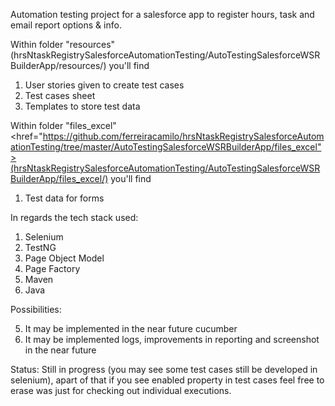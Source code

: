 Automation testing project for a salesforce app to register hours, task and email report options & info.

Within folder "resources" (hrsNtaskRegistrySalesforceAutomationTesting/AutoTestingSalesforceWSRBuilderApp/resources/) you'll find
1. User stories given to create test cases
2. Test cases sheet
3. Templates to store test data

Within folder "files_excel" <href="https://github.com/ferreiracamilo/hrsNtaskRegistrySalesforceAutomationTesting/tree/master/AutoTestingSalesforceWSRBuilderApp/files_excel">(hrsNtaskRegistrySalesforceAutomationTesting/AutoTestingSalesforceWSRBuilderApp/files_excel/)</a> you'll find
1. Test data for forms

In regards the tech stack used:
1. Selenium
2. TestNG
3. Page Object Model
4. Page Factory
5. Maven
6. Java

Possibilities:

5. It may be implemented in the near future cucumber
6. It may be implemented logs, improvements in reporting and screenshot in the near future

Status:
Still in progress (you may see some test cases still be developed in selenium), apart of that if you see enabled property in test cases feel free to erase was just for checking out individual executions.
